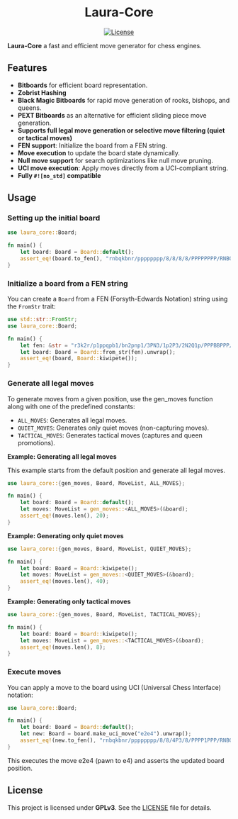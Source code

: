# <div align="center"> Laura-Core</div>

<div  align="center"> 

[![License][license-badge]][license-link]

</div>

**Laura-Core** a fast and efficient move generator for chess engines.

## Features
- **Bitboards** for efficient board representation.  
- **Zobrist Hashing** 
- **Black Magic Bitboards** for rapid move generation of rooks, bishops, and queens.  
- **PEXT Bitboards** as an alternative for efficient sliding piece move generation.  
- **Supports full legal move generation or selective move filtering (quiet or tactical moves)**  
- **FEN support**: Initialize the board from a FEN string.  
- **Move execution** to update the board state dynamically.  
- **Null move support** for search optimizations like null move pruning.  
- **UCI move execution**: Apply moves directly from a UCI-compliant string.
- **Fully `#![no_std]` compatible**

## **Usage**

### **Setting up the initial board**

```rust
use laura_core::Board;

fn main() {
    let board: Board = Board::default();
    assert_eq!(board.to_fen(), "rnbqkbnr/pppppppp/8/8/8/8/PPPPPPPP/RNBQKBNR w KQkq - 0 1")
}
```

### **Initialize a board from a FEN string**

You can create a `Board` from a FEN (Forsyth-Edwards Notation) string using the `FromStr` trait:

```rust
use std::str::FromStr;
use laura_core::Board;

fn main() {
    let fen: &str = "r3k2r/p1ppqpb1/bn2pnp1/3PN3/1p2P3/2N2Q1p/PPPBBPPP/R3K2R w KQkq - 0 1";
    let board: Board = Board::from_str(fen).unwrap();
    assert_eq!(board, Board::kiwipete());
}
```

### **Generate all legal moves**

To generate moves from a given position, use the gen_moves function along with one of the predefined constants:

- `ALL_MOVES`: Generates all legal moves.
- `QUIET_MOVES`: Generates only quiet moves (non-capturing moves).
- `TACTICAL_MOVES`: Generates tactical moves (captures and queen promotions).

**Example: Generating all legal moves**

This example starts from the default position and generate all legal moves.

```rust 
use laura_core::{gen_moves, Board, MoveList, ALL_MOVES};

fn main() {
    let board: Board = Board::default();
    let moves: MoveList = gen_moves::<ALL_MOVES>(&board);
    assert_eq!(moves.len(), 20);
}
```

**Example: Generating only quiet moves**

```rust 
use laura_core::{gen_moves, Board, MoveList, QUIET_MOVES};

fn main() {
    let board: Board = Board::kiwipete();
    let moves: MoveList = gen_moves::<QUIET_MOVES>(&board);
    assert_eq!(moves.len(), 40);
}
```

**Example: Generating only tactical moves**

```rust 
use laura_core::{gen_moves, Board, MoveList, TACTICAL_MOVES};

fn main() {
    let board: Board = Board::kiwipete();
    let moves: MoveList = gen_moves::<TACTICAL_MOVES>(&board);
    assert_eq!(moves.len(), 8);
}
```

### **Execute moves**

You can apply a move to the board using UCI (Universal Chess Interface) notation:

```rust
use laura_core::Board;

fn main() {
    let board: Board = Board::default();
    let new: Board = board.make_uci_move("e2e4").unwrap();
    assert_eq!(new.to_fen(), "rnbqkbnr/pppppppp/8/8/4P3/8/PPPP1PPP/RNBQKBNR b KQkq e3 0 1");
}
```

This executes the move e2e4 (pawn to e4) and asserts the updated board position.

## **License**

This project is licensed under **GPLv3**. See the [LICENSE][license-link] file for details.

[license-link]:https://github.com/hanstibberio/Laura/blob/master/LICENSE

[license-badge]:https://img.shields.io/github/license/hanstibberio/laura?style=for-the-badge&label=license&color=success
